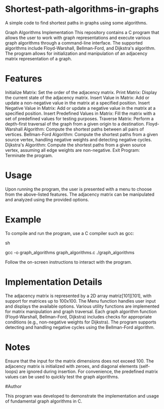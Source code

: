 # Shortest-path-algorithms-in-graphs
A simple code to find shortest paths in graphs using some algorithms.

Graph Algorithms Implementation
This repository contains a C program that allows the user to work with graph representations and execute various graph algorithms through a command-line interface. The supported algorithms include Floyd-Warshall, Bellman-Ford, and Dijkstra's algorithm. The program allows for initialization and manipulation of an adjacency matrix representation of a graph.

# Features

Initialize Matrix: Set the order of the adjacency matrix.
Print Matrix: Display the current state of the adjacency matrix.
Insert Value in Matrix: Add or update a non-negative value in the matrix at a specified position.
Insert Negative Value in Matrix: Add or update a negative value in the matrix at a specified position.
Insert Predefined Values in Matrix: Fill the matrix with a set of predefined values for testing purposes.
Traverse Matrix: Perform a depth-first traversal of the graph from a given origin to a destination.
Floyd-Warshall Algorithm: Compute the shortest paths between all pairs of vertices.
Bellman-Ford Algorithm: Compute the shortest paths from a given source vertex, handling negative weights and detecting negative cycles.
Dijkstra's Algorithm: Compute the shortest paths from a given source vertex, assuming all edge weights are non-negative.
Exit Program: Terminate the program.

# Usage
Upon running the program, the user is presented with a menu to choose from the above-listed features. The adjacency matrix can be manipulated and analyzed using the provided options.

# Example

To compile and run the program, use a C compiler such as gcc:

sh

gcc -o graph_algorithms graph_algorithms.c
./graph_algorithms

Follow the on-screen instructions to interact with the program.

# Implementation Details

The adjacency matrix is represented by a 2D array matriz[101][101], with support for matrices up to 100x100.
The Menu function handles user input and displays the available options.
Various utility functions are implemented for matrix manipulation and graph traversal.
Each graph algorithm function (Floyd-Warshall, Bellman-Ford, Dijkstra) includes checks for appropriate conditions (e.g., non-negative weights for Dijkstra).
The program supports detecting and handling negative cycles using the Bellman-Ford algorithm.

# Notes

Ensure that the input for the matrix dimensions does not exceed 100.
The adjacency matrix is initialized with zeroes, and diagonal elements (self-loops) are ignored during insertion.
For convenience, the predefined matrix values can be used to quickly test the graph algorithms.

#Author

This program was developed to demonstrate the implementation and usage of fundamental graph algorithms in C.
